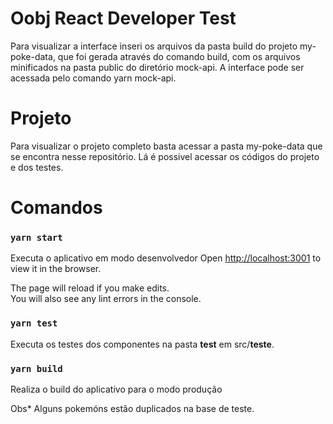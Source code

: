 # Oobj React Developer Test
Para visualizar a interface inseri os arquivos da pasta build do projeto my-poke-data, que foi gerada através do comando build, com os arquivos minificados na pasta public do diretório mock-api. 
A interface pode ser acessada pelo comando yarn mock-api.

# Projeto
Para visualizar o projeto completo basta acessar a pasta my-poke-data que se encontra nesse repositório. Lá é possivel acessar os códigos do projeto e dos testes.

# Comandos
### `yarn start`

Executa o aplicativo em modo desenvolvedor
Open [http://localhost:3001](http://localhost:3001) to view it in the browser.

The page will reload if you make edits.\
You will also see any lint errors in the console.

### `yarn test`

Executa os testes dos componentes na pasta __test__ em src/__teste__.

### `yarn build`

Realiza o build do aplicativo para o modo produção

Obs* Alguns pokemóns estão duplicados na base de teste.